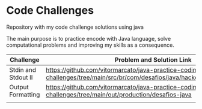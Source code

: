 # Code Challenges

Repository with my code challenge solutions using java

The main purpose is to practice encode with Java language, solve computational problems and improving my skills as a consequence.

|  Challenge         | Problem and Solution Link     |
| ------------------ | ---------------- |
|    Stdin and Stdout II       |  https://github.com/vitormarcato/java-practice-coding-challenges/tree/main/src/br/com/desafios/java/hackerrank/stdinandstdoutii
|  Output Formatting  |   https://github.com/vitormarcato/java-practice-coding-challenges/tree/main/out/production/desafios-java
|    | 

